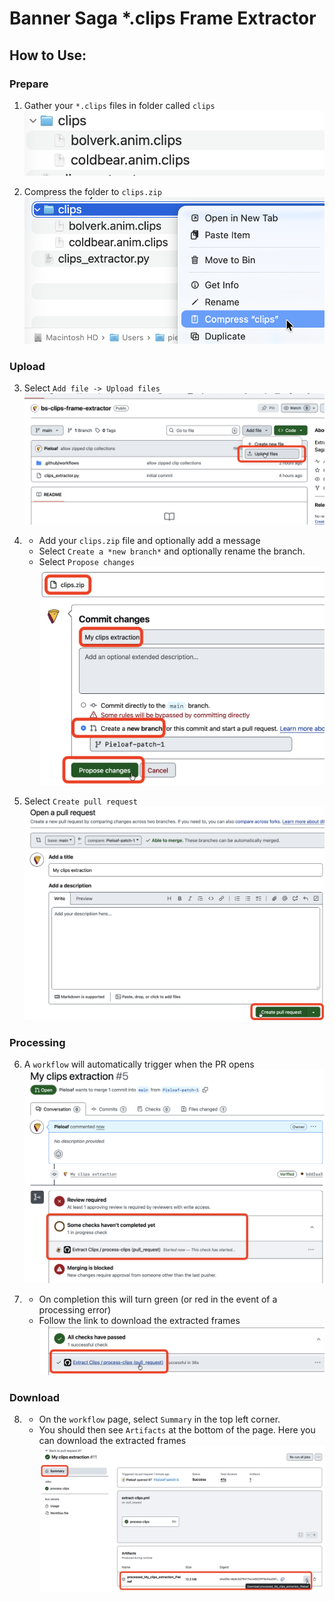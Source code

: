 # Banner Saga *.clips Frame Extractor

## How to Use:
### Prepare
1. Gather your `*.clips` files in folder called `clips`
![](./images/prepare.png)

2. Compress the folder to `clips.zip`
![](./images/compress.png)

### Upload
3. Select `Add file -> Upload files`
![](./images/upload.png)

4.  - Add your `clips.zip` file and optionally add a message
    - Select `Create a *new branch*` and optionally rename the branch.
    - Select `Propose changes`
![](./images/commit.png)

5. Select `Create pull request`
![](./images/pr.png)

### Processing
6. A `workflow` will automatically trigger when the PR opens
![](./images/job_start.png)

7.  - On completion this will turn green (or red in the event of a processing error)
    - Follow the link to download the extracted frames
![](./images/job_success.png)

### Download
8.  - On the `workflow` page, select `Summary` in the top left corner. 
    - You should then see `Artifacts` at the bottom of the page. Here you can download the extracted frames
![](./images/download.png)
